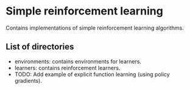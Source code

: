 # Simple reinforcement learning
Contains implementations of simple reinforcement learning algorithms.

## List of directories
- environments: contains environments for learners.
- learners: contains reinforcement learners.
- TODO: Add example of explicit function learning (using policy gradients).
